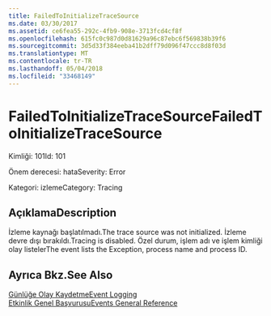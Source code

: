 ```yaml
---
title: FailedToInitializeTraceSource
ms.date: 03/30/2017
ms.assetid: ce6fea55-292c-4fb9-908e-3713fcd4cf8f
ms.openlocfilehash: 615fc0c987d0d81629a96c87ebc6f569838b39f6
ms.sourcegitcommit: 3d5d33f384eeba41b2dff79d096f47ccc8d8f03d
ms.translationtype: MT
ms.contentlocale: tr-TR
ms.lasthandoff: 05/04/2018
ms.locfileid: "33468149"
---
```

# <a name="failedtoinitializetracesource"></a><span data-ttu-id="1f710-102">FailedToInitializeTraceSource</span><span class="sxs-lookup"><span data-stu-id="1f710-102">FailedToInitializeTraceSource</span></span>
<span data-ttu-id="1f710-103">Kimliği: 101</span><span class="sxs-lookup"><span data-stu-id="1f710-103">Id: 101</span></span>  
  
 <span data-ttu-id="1f710-104">Önem derecesi: hata</span><span class="sxs-lookup"><span data-stu-id="1f710-104">Severity: Error</span></span>  
  
 <span data-ttu-id="1f710-105">Kategori: izleme</span><span class="sxs-lookup"><span data-stu-id="1f710-105">Category: Tracing</span></span>  
  
## <a name="description"></a><span data-ttu-id="1f710-106">Açıklama</span><span class="sxs-lookup"><span data-stu-id="1f710-106">Description</span></span>  
 <span data-ttu-id="1f710-107">İzleme kaynağı başlatılmadı.</span><span class="sxs-lookup"><span data-stu-id="1f710-107">The trace source was not initialized.</span></span> <span data-ttu-id="1f710-108">İzleme devre dışı bırakıldı.</span><span class="sxs-lookup"><span data-stu-id="1f710-108">Tracing is disabled.</span></span> <span data-ttu-id="1f710-109">Özel durum, işlem adı ve işlem kimliği olay listeler</span><span class="sxs-lookup"><span data-stu-id="1f710-109">The event lists the Exception, process name and process ID.</span></span>  
  
## <a name="see-also"></a><span data-ttu-id="1f710-110">Ayrıca Bkz.</span><span class="sxs-lookup"><span data-stu-id="1f710-110">See Also</span></span>  
 [<span data-ttu-id="1f710-111">Günlüğe Olay Kaydetme</span><span class="sxs-lookup"><span data-stu-id="1f710-111">Event Logging</span></span>](../../../../../docs/framework/wcf/diagnostics/event-logging/index.md)  
 [<span data-ttu-id="1f710-112">Etkinlik Genel Başvurusu</span><span class="sxs-lookup"><span data-stu-id="1f710-112">Events General Reference</span></span>](../../../../../docs/framework/wcf/diagnostics/event-logging/events-general-reference.md)
